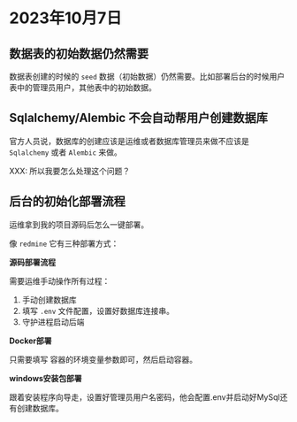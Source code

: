 # 2023年10月7日

## 数据表的初始数据仍然需要

数据表创建的时候的 `seed` 数据（初始数据）仍然需要。比如部署后台的时候用户表中的管理员用户，其他表中的初始数据。

## Sqlalchemy/Alembic 不会自动帮用户创建数据库

官方人员说，数据库的创建应该是运维或者数据库管理员来做不应该是 `Sqlalchemy` 或者 `Alembic` 来做。

XXX: 所以我要怎么处理这个问题？

## 后台的初始化部署流程

运维拿到我的项目源码后怎么一键部署。

像 `redmine` 它有三种部署方式：

**源码部署流程**

需要运维手动操作所有过程：
1. 手动创建数据库
2. 填写 `.env` 文件配置，设置好数据库连接串。
3. 守护进程启动后端


**Docker部署**

只需要填写 容器的环境变量参数即可，然后启动容器。

**windows安装包部署**

跟着安装程序向导走，设置好管理员用户名密码，他会配置.env并启动好MySql还有创建数据库。



